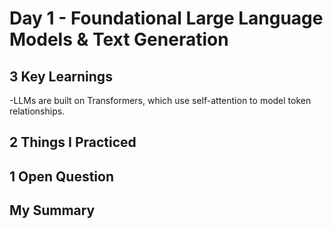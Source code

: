# Day 1 - Foundational Large Language Models & Text Generation

## 3 Key Learnings

-LLMs are built on Transformers, which use self-attention to model token relationships.

## 2 Things I Practiced

## 1 Open Question

## My Summary
